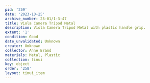 ```yaml
---
pid: '259'
date: '2023-10-25'
archive_number: 23-01/1-3-47
title: Viola Camera Tripod Metal
description: Viola Camera Tripod Metal with plastic handle grip.
extent: '1'
condition: Good
date_unvalidated: Unknown
creator: Unknown
collector: Anne Brand
materials: Metal, Plastic
collection: tinui
key: object
order: '258'
layout: tinui_item
---
```

